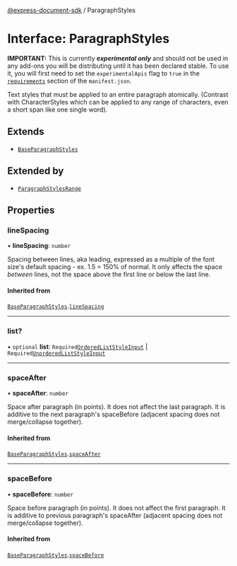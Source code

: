 [@express-document-sdk](../overview.md) / ParagraphStyles

# Interface: ParagraphStyles

<InlineAlert slots="text" variant="warning"/>

**IMPORTANT:** This is currently ***experimental only*** and should not be used in any add-ons you will be distributing until it has been declared stable. To use it, you will first need to set the `experimentalApis` flag to `true` in the [`requirements`](../../../manifest/index.md#requirements) section of the `manifest.json`.

Text styles that must be applied to an entire paragraph atomically. (Contrast with CharacterStyles which can be applied to
any range of characters, even a short span like one single word).

## Extends

-   [`BaseParagraphStyles`](base-paragraph-styles.md)

## Extended by

-   [`ParagraphStylesRange`](paragraph-styles-range.md)

## Properties

### lineSpacing

• **lineSpacing**: `number`

Spacing between lines, aka leading, expressed as a multiple of the font size's default spacing - ex. 1.5 = 150% of normal.
It only affects the space *between* lines, not the space above the first line or below the last line.

#### Inherited from

[`BaseParagraphStyles`](base-paragraph-styles.md).[`lineSpacing`](base-paragraph-styles.md#linespacing)

<hr />

### list?

• `optional` **list**: `Required`[`OrderedListStyleInput`](ordered-list-style-input.md) \| `Required`[`UnorderedListStyleInput`](unordered-list-style-input.md)

<hr />

### spaceAfter

• **spaceAfter**: `number`

Space after paragraph (in points). It does not affect the last paragraph. It is additive to the next paragraph's spaceBefore
(adjacent spacing does not merge/collapse together).

#### Inherited from

[`BaseParagraphStyles`](base-paragraph-styles.md).[`spaceAfter`](base-paragraph-styles.md#spaceafter)

<hr />

### spaceBefore

• **spaceBefore**: `number`

Space before paragraph (in points). It does not affect the first paragraph. It is additive to previous paragraph's spaceAfter
(adjacent spacing does not merge/collapse together).

#### Inherited from

[`BaseParagraphStyles`](base-paragraph-styles.md).[`spaceBefore`](base-paragraph-styles.md#spacebefore)
